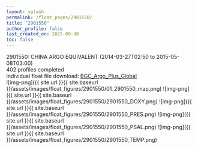 ```yaml
---
layout: splash
permalink: /float_pages/2901550/
title: "2901550"
author_profile: false
last_created_on: 2025-09-30
toc: false
---
```

 
2901550: CHINA ARGO EQUIVALENT (2014-03-27T02:50 to 2015-05-08T03:00)\
402 profiles completed\
Individual float file download: [BGC_Argo_Plus_Global](https://ftp.soest.hawaii.edu/bgc_argo_plus/Individual_Floats/outliers_removed/2901550_Sprof_processed.nc)\
![img-png]({{ site.url }}{{ site.baseurl }}/assets/images/float_figures/2901550/01_2901550_map.png)
![img-png]({{ site.url }}{{ site.baseurl }}/assets/images/float_figures/2901550/2901550_DOXY.png)
![img-png]({{ site.url }}{{ site.baseurl }}/assets/images/float_figures/2901550/2901550_PRES.png)
![img-png]({{ site.url }}{{ site.baseurl }}/assets/images/float_figures/2901550/2901550_PSAL.png)
![img-png]({{ site.url }}{{ site.baseurl }}/assets/images/float_figures/2901550/2901550_TEMP.png)
